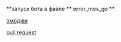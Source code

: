 **запуск бота в файле ** error_mes_go **

[эмоджи](https://unicode-table.com/ru/emoji/ "сайт с кодами эмоджи")

[pull request](https://gb.ru/lessons/261655 "лекция-3 контроль версий")